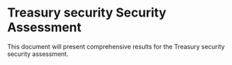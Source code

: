 # Treasury security Security Assessment

This document will present comprehensive results for the Treasury security security assessment.
